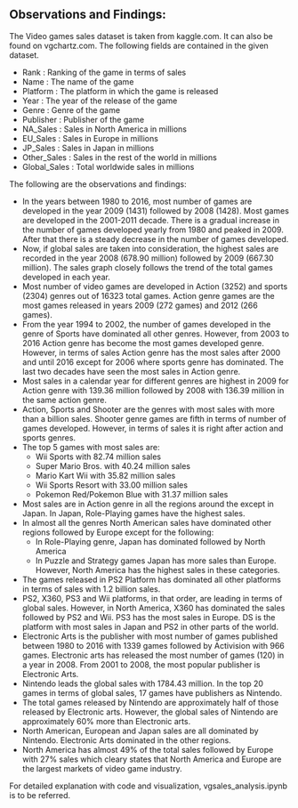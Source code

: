 ## Observations and Findings: ##

The Video games sales dataset is taken from kaggle.com. It can also be found on vgchartz.com.
The following fields are contained in the given dataset.
- Rank : Ranking of the game in terms of sales
- Name : The name of the game
- Platform : The platform in which the game is released
- Year : The year of the release of the game
- Genre : Genre of the game
- Publisher : Publisher of the game
- NA_Sales : Sales in North America in millions
- EU_Sales : Sales in Europe in millions
- JP_Sales : Sales in Japan in millions
- Other_Sales : Sales in the rest of the world in millions
- Global_Sales : Total worldwide sales in millions

The following are the observations and findings:

* In the years between 1980 to 2016, most number of games are developed in the year 2009 (1431) followed by 2008 (1428). Most games are developed in the 2001-2011 decade. There is a gradual increase in the number of games developed yearly from 1980 and peaked in 2009. After that there is a steady decrease in the number of games developed.
* Now, if global sales are taken into consideration, the highest sales are recorded in the year 2008 (678.90 million) followed by 2009 (667.30 million). The sales graph closely follows the trend of the total games developed in each year.
* Most number of video games are developed in Action (3252) and sports (2304) genres out of 16323 total games. Action genre games are the most games released in years 2009 (272 games) and 2012 (266 games).
* From the year 1994 to 2002, the number of games developed in the genre of Sports have dominated all other genres. However, from 2003 to 2016 Action genre has become the most games developed genre.
However, in terms of sales Action genre has the most sales after 2000 and until 2016 except for 2006 where sports genre has dominated. The last two decades have seen the most sales in Action genre.
* Most sales in a calendar year for different genres are highest in 2009 for Action genre with 139.36 million followed by 2008 with 136.39 million in the same action genre.
* Action, Sports and Shooter are the genres with most sales with more than a billion sales. Shooter genre games are fifth in terms of number of games developed. However, in terms of sales it is right after action and sports genres.
* The top 5 games with most sales are:
     - Wii Sports with 82.74 million sales
     - Super Mario Bros. with 40.24 million sales
     - Mario Kart Wii with 35.82 million sales
     - Wii Sports Resort with 33.00 million sales
     - Pokemon Red/Pokemon Blue with 31.37 million sales
* Most sales are in Action genre in all the regions around the except in Japan. In Japan, Role-Playing games have the highest sales.
* In almost all the genres North American sales have dominated other regions followed by Europe except for the following:
     - In Role-Playing genre, Japan has dominated followed by North America
     - In Puzzle and Strategy games Japan has more sales than Europe. However, North America has the highest sales in these categories.
* The games released in PS2 Platform has dominated all other platforms in terms of sales with 1.2 billion sales.
* PS2, X360, PS3 and Wii platforms, in that order, are leading in terms of global sales. However, in North America, X360 has dominated the sales followed by PS2 and Wii. PS3 has the most sales in Europe. DS is the platform with most sales in Japan and PS2 in other parts of the world.
* Electronic Arts is the publisher with most number of games published between 1980 to 2016 with 1339 games followed by Activision with 966 games. Electronic arts has released the most number of games (120) in a year in 2008. From 2001 to 2008, the most popular publisher is Electronic Arts.
* Nintendo leads the global sales with 1784.43 million. In the top 20 games in terms of global sales, 17 games have publishers as Nintendo.   
* The total games released by Nintendo are approximately half of those released by Electronic arts. However, the global sales of Nintendo are approximately 60% more than Electronic arts.
* North American, European and Japan sales are all dominated by Nintendo. Electronic Arts dominated in the other regions.
* North America has almost 49% of the total sales followed by Europe with 27% sales which cleary states that North America and Europe are the largest markets of video game industry.

For detailed explanation with code and visualization, vgsales_analysis.ipynb is to be referred.
